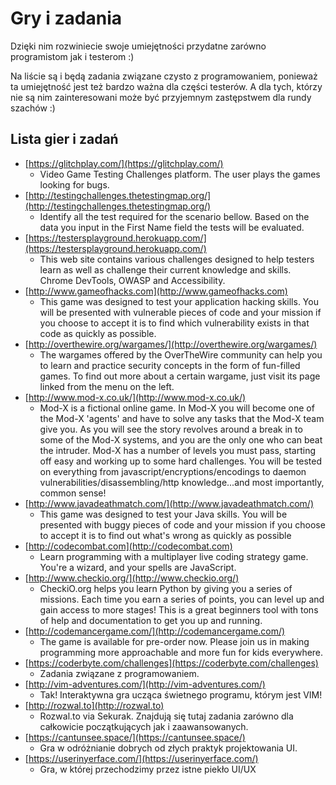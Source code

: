 # Gry i zadania

Dzięki nim rozwiniecie swoje umiejętności przydatne zarówno programistom jak i testerom :\)

Na liście są i będą zadania związane czysto z programowaniem, ponieważ ta umiejętność jest też bardzo ważna dla części testerów. A dla tych, którzy nie są nim zainteresowani może być przyjemnym zastępstwem dla rundy szachów :\)

## Lista gier i zadań

* [https://glitchplay.com/](https://glitchplay.com/)
  * Video Game Testing Challenges platform. The user plays the games looking for bugs. 
* [http://testingchallenges.thetestingmap.org/](http://testingchallenges.thetestingmap.org/)
  * Identify all the test required for the scenario bellow. Based on the data you input in the First Name field the tests will be evaluated.  
* [https://testersplayground.herokuapp.com/](https://testersplayground.herokuapp.com/)
  * This web site contains various challenges designed to help testers learn as well as challenge their current knowledge and skills. Chrome DevTools, OWASP and Accessibility. 
* [http://www.gameofhacks.com](http://www.gameofhacks.com)
  * This game was designed to test your application hacking skills. You will be presented with vulnerable pieces of code and your mission if you choose to accept it is to find which vulnerability exists in that code as quickly as possible. 
* [http://overthewire.org/wargames/](http://overthewire.org/wargames/)
  * The wargames offered by the OverTheWire community can help you to learn and practice security concepts in the form of fun-filled games. To find out more about a certain wargame, just visit its page linked from the menu on the left.  
* [http://www.mod-x.co.uk/](http://www.mod-x.co.uk/)
  * Mod-X is a fictional online game. In Mod-X you will become one of the Mod-X 'agents' and have to solve any tasks that the Mod-X team give you. As you will see the story revolves around a break in to some of the Mod-X systems, and you are the only one who can beat the intruder. Mod-X has a number of levels you must pass, starting off easy and working up to some hard challenges. You will be tested on everything from javascript/encryptions/encodings to daemon vulnerabilities/disassembling/http knowledge...and most importantly, common sense! 
* [http://www.javadeathmatch.com/](http://www.javadeathmatch.com/)
  * This game was designed to test your Java skills. You will be presented with buggy pieces of code and your mission if you choose to accept it is to find out what's wrong as quickly as possible  
* [http://codecombat.com](http://codecombat.com)
  * Learn programming with a multiplayer live coding strategy game. You're a wizard, and your spells are JavaScript. 
* [http://www.checkio.org/](http://www.checkio.org/)
  * CheckiO.org helps you learn Python by giving you a series of missions. Each time you earn a series of points, you can level up and gain access to more stages! This is a great beginners tool with tons of help and documentation to get you up and running.  
* [http://codemancergame.com/](http://codemancergame.com/)
  * The game is available for pre-order now. Please join us in making programming more approachable and more fun for kids everywhere. 
* [https://coderbyte.com/challenges](https://coderbyte.com/challenges)
  * Zadania związane z programowaniem. 
* [http://vim-adventures.com/](http://vim-adventures.com/)
  * Tak! Interaktywna gra ucząca świetnego programu, którym jest VIM! 
* [http://rozwal.to](http://rozwal.to)
  * Rozwal.to via Sekurak. Znajdują się tutaj zadania zarówno dla całkowicie początkujących jak i zaawansowanych. 
* [https://cantunsee.space/](https://cantunsee.space/)
  * Gra w odróżnianie dobrych od złych praktyk projektowania UI. 
* [https://userinyerface.com/](https://userinyerface.com/)
  * Gra, w której przechodzimy przez istne piekło UI/UX

